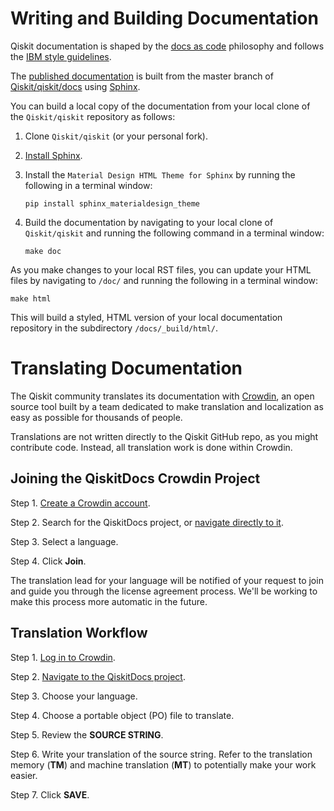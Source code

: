 # Writing and Building Documentation

Qiskit documentation is shaped by the [docs as code](https://www.writethedocs.org/guide/docs-as-code/) philosophy and follows the
[IBM style guidelines](https://www.ibm.com/developerworks/library/styleguidelines/).

The [published documentation](https://qiskit.org/documentation/index.html) is
built from the master branch of [Qiskit/qiskit/docs](https://github.com/Qiskit/qiskit/tree/master/docs) using [Sphinx](http://www.sphinx-doc.org/en/master/).

You can build a local copy of the documentation from your local clone of the
`Qiskit/qiskit` repository as follows:

1. Clone `Qiskit/qiskit` (or your personal fork).

2. [Install Sphinx](http://www.sphinx-doc.org/en/master/usage/installation.html).

3. Install the `Material Design HTML Theme for Sphinx` by running the following
   in a terminal window:

   ```
   pip install sphinx_materialdesign_theme
   ```

4. Build the documentation by navigating to your local clone of `Qiskit/qiskit`
   and running the following command in a terminal window:

   ```
   make doc
   ```

As you make changes to your local RST files, you can update your
HTML files by navigating to `/doc/` and running the following in a terminal
window:

```
make html
```

This will build a styled, HTML version of your local documentation repository
in the subdirectory `/docs/_build/html/`.

# Translating Documentation

The Qiskit community translates its documentation with [Crowdin](https://crowdin.com/), an open source tool built by a team dedicated to make
translation and localization as easy as possible for thousands of people.

Translations are not written directly to the Qiskit GitHub repo, as you might
contribute code. Instead, all translation work is done within Crowdin.

## Joining the QiskitDocs Crowdin Project

Step 1. [Create a Crowdin account](https://crowdin.com/join).

Step 2. Search for the QiskitDocs project, or [navigate directly to it](https://crowdin.com/project/qiskitdocs).

Step 3. Select a language.

Step 4. Click **Join**.

The translation lead for your language will be notified of your request to join
and guide you through the license agreement process. We'll be working to make
this process more automatic in the future.

## Translation Workflow

Step 1. [Log in to Crowdin](https://crowdin.com/login>).

Step 2. [Navigate to the QiskitDocs project](https://crowdin.com/project/qiskitdocs).

Step 3. Choose your language.

Step 4. Choose a portable object (PO) file to translate.

Step 5. Review the **SOURCE STRING**.

Step 6. Write your translation of the source string. Refer to the translation
memory (**TM**) and machine translation (**MT**) to potentially make your work
easier.

Step 7. Click **SAVE**.

